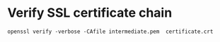 # Verify SSL certificate chain  

```
openssl verify -verbose -CAfile intermediate.pem  certificate.crt
